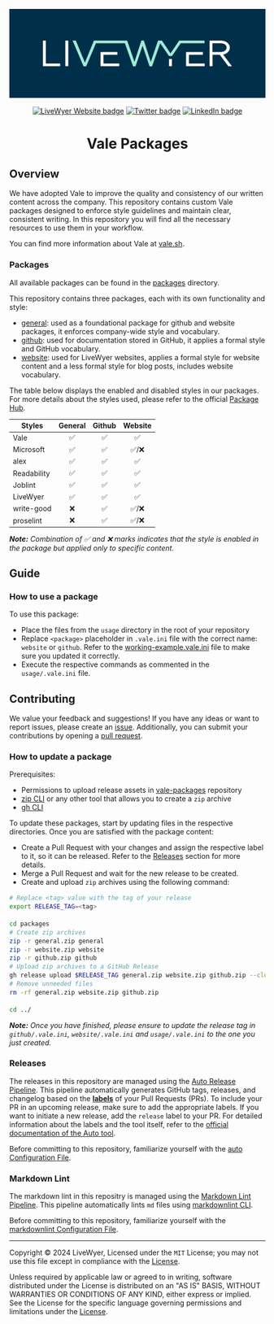 <!-- markdownlint-disable MD033 MD041 -->

![LiveWyer Banner](./.github/img/github-banner.png?raw=true)

<p align="center">
    <a href="https://livewyer.io" ><img src="https://badgen.net/badge/Website/livewyer.io" alt="LiveWyer Website badge" /></a>
    <a href="https://twitter.com/LiveWyerUK"><img src="https://badgen.net/badge/twitter/@LiveWyerUK" alt="Twitter badge" /></a>
    <a href="https://www.linkedin.com/company/livewyer"><img src="https://badgen.net/badge/LinkedIn/LiveWyer" alt="LinkedIn badge" /></a>
</p>

<h1 align="center">Vale Packages</h1>

## Overview

We have adopted Vale to improve the quality and consistency of our written content across the company. This repository contains custom Vale packages designed to enforce style guidelines and maintain clear, consistent writing. In this repository you will find all the necessary resources to use them in your workflow.

You can find more information about Vale at [vale.sh](https://vale.sh/docs).

### Packages

All available packages can be found in the [packages](./packages/) directory.

This repository contains three packages, each with its own functionality and style:

* [general](./packages/general/): used as a foundational package for github and website packages, it enforces company-wide style and vocabulary.
* [github](./packages/github/): used for documentation stored in GitHub, it applies a formal style and GitHub vocabulary.
* [website](./packages/website/): used for LiveWyer websites, applies a formal style for website content and a less formal style for blog posts, includes website vocabulary.

The table below displays the enabled and disabled styles in our packages. For more details about the styles used, please refer to the official [Package Hub](https://vale.sh/hub/).

| Styles      | General | Github | Website |
|-------------|:-------:|:------:|:-------:|
| Vale        |    ✅    |   ✅    |    ✅    |
| Microsoft   |    ✅    |   ✅    |   ✅/❌   |
| alex        |    ✅    |   ✅    |    ✅    |
| Readability |    ✅    |   ✅    |    ✅    |
| Joblint     |    ✅    |   ✅    |    ✅    |
| LiveWyer    |    ✅    |   ✅    |    ✅    |
| write-good  |    ❌    |   ✅    |   ✅/❌   |
| proselint   |    ❌    |   ✅    |   ✅/❌   |

***Note:** Combination of ✅ and ❌ marks indicates that the style is enabled in the package but applied only to specific content.*

## Guide

### How to use a package

To use this package:

* Place the files from the `usage` directory in the root of your repository 
* Replace `<package>` placeholder in `.vale.ini` file with the correct name: `website` or `github`. Refer to the [working-example.vale.ini](./usage/working-example.vale.ini) file to make sure you updated it correctly.
* Execute the respective commands as commented in the `usage/.vale.ini` file.

## Contributing

We value your feedback and suggestions!
If you have any ideas or want to report issues, please create an [issue](https://github.com/livewyer-ops/vale-packages/issues/new/choose).
Additionally, you can submit your contributions by opening a [pull request](https://github.com/livewyer-ops/vale-packages/pulls).

### How to update a package

Prerequisites:

* Permissions to upload release assets in [vale-packages](https://github.com/livewyer-ops/vale-packages) repository
* [zip CLI](https://infozip.sourceforge.net/license.html) or any other tool that allows you to create a `zip` archive
* [gh CLI](https://cli.github.com/)

To update these packages, start by updating files in the respective directories. Once you are satisfied with the package content:

* Create a Pull Request with your changes and assign the respective label to it, so it can be released. Refer to the [Releases](#releases) section for more details. 
* Merge a Pull Request and wait for the new release to be created.
* Create and upload `zip` archives using the following command:

```bash
# Replace <tag> value with the tag of your release
export RELEASE_TAG=<tag>

cd packages
# Create zip archives
zip -r general.zip general
zip -r website.zip website
zip -r github.zip github
# Upload zip archives to a GitHub Release
gh release upload $RELEASE_TAG general.zip website.zip github.zip --clobber
# Remove unneeded files
rm -rf general.zip website.zip github.zip

cd ../
```

***Note:** Once you have finished, please ensure to update the release tag in `github/.vale.ini`, `website/.vale.ini` and `usage/.vale.ini` to the one you just created.*

### Releases

The releases in this repository are managed using the [Auto Release Pipeline](./.tekton/release.yaml). This pipeline automatically generates GitHub tags, releases, and changelog based on the [**labels**](https://intuit.github.io/auto/docs/configuration/autorc#labels) of your Pull Requests (PRs). To include your PR in an upcoming release, make sure to add the appropriate labels. If you want to initiate a new release, add the `release` label to your PR. For detailed information about the labels and the tool itself, refer to the [official documentation of the Auto tool](https://intuit.github.io/auto/docs).

Before committing to this repository, familiarize yourself with the [auto Configuration File](./.autorc).

### Markdown Lint

The markdown lint in this repositry is managed using the [Markdown Lint Pipeline](./.tekton/markdown-lint.yaml). This pipeline automatically lints `md` files using [markdownlint CLI](https://github.com/DavidAnson/markdownlint).  

Before committing to this repository, familiarize yourself with the [markdownlint Configuration File](./.markdownlint-cli2.yaml).

---

Copyright © 2024 LiveWyer, Licensed under the `MIT` License; you may not use this file except in compliance with the [License](LICENSE).

Unless required by applicable law or agreed to in writing, software distributed under the License is distributed on an "AS IS" BASIS,
WITHOUT WARRANTIES OR CONDITIONS OF ANY KIND, either express or implied.
See the License for the specific language governing permissions and limitations under the [License](LICENSE).